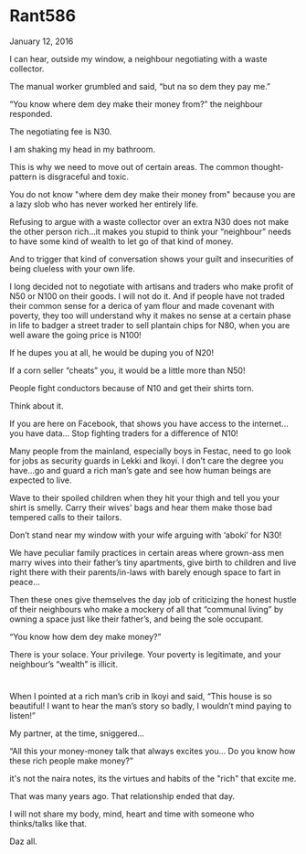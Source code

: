 # Rant586


January 12, 2016

I can hear, outside my window, a neighbour negotiating with a waste collector.

The manual worker grumbled and said, “but na so dem they pay me.”

“You know where dem dey make their money from?” the neighbour responded.

The negotiating fee is N30.

I am shaking my head in my bathroom.

This is why we need to move out of certain areas. The common thought-pattern is disgraceful and toxic.

You do not know "where dem dey make their money from" because you are a lazy slob who has never worked her entirely life.

Refusing to argue with a waste collector over an extra N30 does not make the other person rich…it makes you stupid to think your “neighbour” needs to have some kind of wealth to let go of that kind of money.

And to trigger that kind of conversation shows your guilt and insecurities of being clueless with your own life.

I long decided not to negotiate with artisans and traders who make profit of N50 or N100 on their goods. I will not do it. And if people have not traded their common sense for a derica of yam flour and made covenant with poverty, they too will understand why it makes no sense at a certain phase in life to badger a street trader to sell plantain chips for N80, when you are well aware the going price is N100!

If he dupes you at all, he would be duping you of N20!

If a corn seller “cheats” you, it would be a little more than N50!

People fight conductors because of N10 and get their shirts torn.

Think about it. 

If you are here on Facebook, that shows you have access to the internet…you have data... Stop fighting traders for a difference of N10!

Many people from the mainland, especially boys in Festac, need to go look for jobs as security guards in Lekki and Ikoyi. I don’t care the degree you have…go and guard a rich man’s gate and see how human beings are expected to live.

Wave to their spoiled children when they hit your thigh and tell you your shirt is smelly. Carry their wives' bags and hear them make those bad tempered calls to their tailors.

Don’t stand near my window with your wife arguing with ‘aboki’ for N30!

We have peculiar family practices in certain areas where grown-ass men marry wives into their father’s tiny apartments, give birth to children and live right there with their parents/in-laws with barely enough space to fart in peace…

Then these ones give themselves the day job of criticizing the honest hustle of their neighbours who make a mockery of all that “communal living” by owning a space just like their father’s, and being the sole occupant.

“You know how dem dey make money?”

There is your solace. Your privilege. Your poverty is legitimate, and your neighbour’s “wealth” is illicit.
#

When I pointed at a rich man’s crib in Ikoyi and said, “This house is so beautiful! I want to hear the man’s story so badly, I wouldn’t mind paying to listen!”

My partner, at the time, sniggered…

“All this your money-money talk that always excites you… Do you know how these rich people make money?"

it's not the naira notes, its the virtues and habits of the "rich" that excite me.

That was many years ago. That relationship ended that day.

I will not share my body, mind, heart and time with someone who thinks/talks like that.

Daz all.